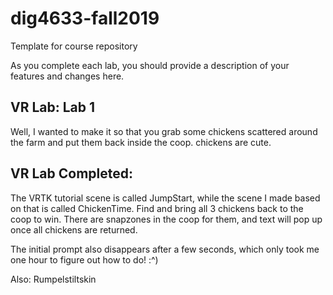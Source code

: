 # dig4633-fall2019
Template for course repository

As you complete each lab, you should provide a description of your features and changes here.

## VR Lab: Lab 1

Well, I wanted to make it so that you grab some chickens scattered around the farm and put them back inside the coop. chickens are cute.


## VR Lab Completed:

The VRTK tutorial scene is called JumpStart, while the scene I made based on that is called ChickenTime.
Find and bring all 3 chickens back to the coop to win. There are snapzones in the coop for them, and text will pop up once all chickens
are returned. 

The initial prompt also disappears after a few seconds, which only took me one hour to figure out how to do! :^)

Also: Rumpelstiltskin
